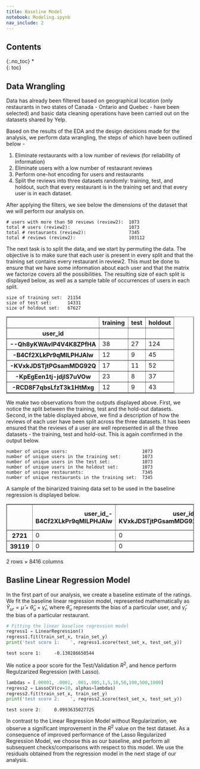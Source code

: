 ```yaml
---
title: Baseline Model
notebook: Modeling.ipynb
nav_include: 2
---
```


## Contents
{:.no_toc}
*  
{: toc}


## Data Wrangling

Data has already been filtered based on geographical location (only restaurants in two states of Canada - Ontario and Quebec - have been selected) and basic data cleaning operations have been carried out on the datasets shared by Yelp.

Based on the results of the EDA and the design decisions made for the analysis, we perform data wrangling, the steps of which have been outlined below -
1. Eliminate restaurants with a low number of reviews (for reliability of information)
2. Eliminate users with a low number of restaurant reviews
3. Perform one-hot encoding for users and restaurants
4. Split the reviews into three datasets randomly: training, test, and holdout, such that every restaurant is in the training set and that every user is in each dataset.

After applying the filters, we see below the dimensions of the dataset that we will perform our analysis on.

    # users with more than 50 reviews (review2):  1073
    total # users (review2):                      1073
    total # restaurants (review2):                7345
    total # reviews (review2):                    103112

The next task is to split the data, and we start by permuting the data. The objective is to make sure that each user is present in every split and that the training set contains every restaurant in review2. This must be done to ensure that we have some information about each user and that the matrix we factorize covers all the possibilities. The resulting size of each split is displayed below, as well as a sample table of occurrences of users in each split.

    size of training set:  21154
    size of test set:      14331
    size of holdout set:   67627


<div>
<style>
    .dataframe thead tr:only-child th {
        text-align: right;
    }

    .dataframe thead th {
        text-align: left;
    }

    .dataframe tbody tr th {
        vertical-align: top;
    }
</style>
<table border="1" class="dataframe">
  <thead>
    <tr style="text-align: right;">
      <th></th>
      <th>training</th>
      <th>test</th>
      <th>holdout</th>
    </tr>
    <tr>
      <th>user_id</th>
      <th></th>
      <th></th>
      <th></th>
    </tr>
  </thead>
  <tbody>
    <tr>
      <th>--Qh8yKWAvIP4V4K8ZPfHA</th>
      <td>38</td>
      <td>27</td>
      <td>124</td>
    </tr>
    <tr>
      <th>-B4Cf2XLkPr9qMlLPHJAlw</th>
      <td>12</td>
      <td>9</td>
      <td>45</td>
    </tr>
    <tr>
      <th>-KVxkJDSTjtPGsamMDG92Q</th>
      <td>17</td>
      <td>11</td>
      <td>52</td>
    </tr>
    <tr>
      <th>-KpEgEen1tj-jdjIS7uVOw</th>
      <td>23</td>
      <td>8</td>
      <td>37</td>
    </tr>
    <tr>
      <th>-RCD8F7qbsLfzT3k1HtMxg</th>
      <td>12</td>
      <td>9</td>
      <td>43</td>
    </tr>
  </tbody>
</table>
</div>



We make two observations from the outputs displayed above. First, we notice the split between the training, test and the hold-out datasets. Second, in the table displayed above, we find a description of how the reviews of each user have been split across the three datasets. It has been ensured that the reviews of a user are well represented in all the three datasets - the training, test and hold-out. This is again comfirmed in the output below.


    number of unique users:                            1073
    number of unique users in the training set:        1073
    number of unique users in the test set:            1073
    number of unique users in the holdout set:         1073
    number of unique restaurants:                      7345
    number of unique restaurants in the training set:  7345


A sample of the binarized training data set to be used in the baseline regression is displayed below.


<div>
<style>
    .dataframe thead tr:only-child th {
        text-align: right;
    }

    .dataframe thead th {
        text-align: left;
    }

    .dataframe tbody tr th {
        vertical-align: top;
    }
</style>
<table border="1" class="dataframe">
  <thead>
    <tr style="text-align: right;">
      <th></th>
      <th>user_id_-B4Cf2XLkPr9qMlLPHJAlw</th>
      <th>user_id_-KVxkJDSTjtPGsamMDG92Q</th>
      <th>user_id_-KpEgEen1tj-jdjIS7uVOw</th>
      <th>user_id_-RCD8F7qbsLfzT3k1HtMxg</th>
      <th>user_id_-_2h2cJlBOWAYrfplMU-Cg</th>
      <th>user_id_-d2daWmftYumOaYpbD5D8Q</th>
      <th>user_id_-dbWm5L_Ol2hZeLRoQOK7w</th>
      <th>user_id_-fEe8XBeJ6pGLIeAyAWzfw</th>
      <th>user_id_-hUgrj7Lzir3yLUYrMYQ4g</th>
      <th>user_id_-m0KTRk0c901-4b-BN34Gg</th>
      <th>...</th>
      <th>business_id_zvtkeghW0Px5HY9QkJ4INw</th>
      <th>business_id_zw4Legbcu018p5WcZ74iWA</th>
      <th>business_id_zw74kL1IvT65yRvNLx5UxA</th>
      <th>business_id_zwkif4XLEDqdEwEgTWLIVQ</th>
      <th>business_id_zxJlg4XCHNoFy78WZPv89w</th>
      <th>business_id_zy_NHTqtfSrfTGGPoqy4Mw</th>
      <th>business_id_zyw5DjrRks7a8OhmBsgCQQ</th>
      <th>business_id_zz3CqZhNx2rQ_Yp6zHze-A</th>
      <th>business_id_zze6IysT7bJFS8gvi6fZ2A</th>
      <th>business_id_zzlZJVkEhOzR2tJOLHcF2A</th>
    </tr>
  </thead>
  <tbody>
    <tr>
      <th>2721</th>
      <td>0</td>
      <td>0</td>
      <td>0</td>
      <td>0</td>
      <td>0</td>
      <td>0</td>
      <td>0</td>
      <td>0</td>
      <td>0</td>
      <td>0</td>
      <td>...</td>
      <td>0</td>
      <td>0</td>
      <td>0</td>
      <td>0</td>
      <td>0</td>
      <td>0</td>
      <td>0</td>
      <td>0</td>
      <td>0</td>
      <td>0</td>
    </tr>
    <tr>
      <th>39119</th>
      <td>0</td>
      <td>0</td>
      <td>0</td>
      <td>0</td>
      <td>0</td>
      <td>0</td>
      <td>0</td>
      <td>0</td>
      <td>0</td>
      <td>0</td>
      <td>...</td>
      <td>0</td>
      <td>0</td>
      <td>0</td>
      <td>0</td>
      <td>0</td>
      <td>0</td>
      <td>0</td>
      <td>0</td>
      <td>0</td>
      <td>0</td>
    </tr>
  </tbody>
</table>
<p>2 rows × 8416 columns</p>
</div>



## Basline Linear Regression Model
In the first part of our analysis, we create a baseline estimate of the ratings. We fit the baseline linear regression model, represented mathematically as 
$\hat{Y}_{ur}=\hat{\mu}+\hat{\theta}_u+\hat{\gamma}_r$, 
where $\hat{\theta}_u$ represents the bias of a particular user, and $\hat{\gamma}_r$ the bias of a particular restaurant.



```python
# Fitting the linear baseline regression model
regress1 = LinearRegression()
regress1.fit(train_set_x, train_set_y)
print('test score 1:    ', regress1.score(test_set_x, test_set_y))
```


    test score 1:     -0.130286650544


We notice a poor score for the Test/Validation $R^2$, and hence perform Regulzarized Regression (with Lasso).



```python
lambdas = [.00001, .0001, .001,.005,1,5,10,50,100,500,1000]
regress2 = LassoCV(cv=10, alphas=lambdas)
regress2.fit(train_set_x, train_set_y)
print('test score 2:    ', regress2.score(test_set_x, test_set_y))
```


    test score 2:     0.0993635027725


In contrast to the Linear Regression Model without Regularization, we observe a significant improvement in the $R^2$ value on the test dataset. As a consequence of improved performance of the Lasso Regularized Regression Model, we choose this as our baseline, and perform all subsequent checks/comparisons with respect to this model. We use the residuals obtained from the regression model in the next stage of our analysis.
